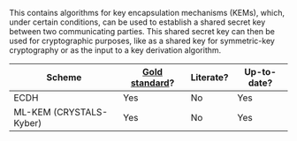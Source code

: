 This contains algorithms for key encapsulation mechanisms (KEMs), which, under
certain conditions, can be used to establish a shared secret key between two
communicating parties. This shared secret key can then be used for cryptographic
purposes, like as a shared key for symmetric-key cryptography or as the input to
a key derivation algorithm.

| Scheme | [Gold standard](https://github.com/GaloisInc/cryptol-specs/wiki/Reviewing-guidelines)? | Literate? | Up-to-date? |
| --- | --- | --- | --- |
| ECDH | Yes | No | Yes |
| ML-KEM (CRYSTALS-Kyber) | Yes | No | Yes |
